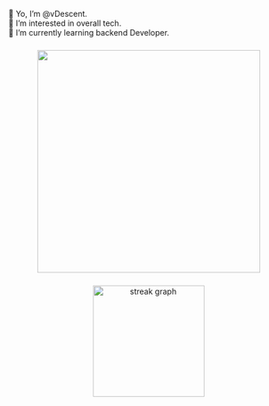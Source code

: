 <p align="left">👋 Yo, I’m @vDescent.<br>👀 I’m interested in overall tech.<br>🌱 I’m currently learning backend Developer.</p>

###

<div align="center">
  <img height="400" src="https://wallpapers-clan.com/wp-content/uploads/2024/03/starfall-night-sky-mountains-aesthetic-gif-preview-desktop-wallpaper.gif"  />
</div>

###

<div align="center">
  <img src="https://streak-stats.demolab.com?user=vdescent&locale=en&mode=daily&theme=tokyonight&hide_border=false&border_radius=5&order=3" height="200" alt="streak graph"  />
</div>

###

<!---
vDescent/vDescent is a ✨ special ✨ repository because its `README.md` (this file) appears on your GitHub profile.
You can click the Preview link to take a look at your changes.
--->
